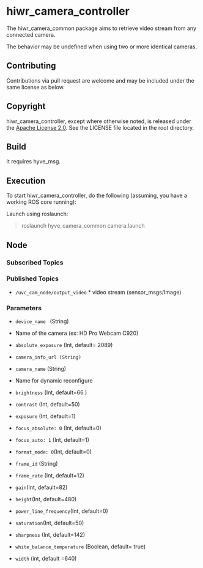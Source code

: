 hiwr\_camera\_controller
=============================================== 
The hiwr\_camera\_common package aims to retrieve video stream from any connected camera.

The behavior may be undefined when using two or more identical cameras.

Contributing
----------------------

Contributions via pull request are welcome and may be included under the
same license as below.

Copyright
----------------------

hiwr\_camera\_controller, except where otherwise noted, is released under the
[Apache License 2.0](http://www.apache.org/licenses/LICENSE-2.0.html).
See the LICENSE file located in the root directory.

Build
----------------------
It requires hyve\_msg.

Execution
----------------------

To start hiwr\_camera\_controller, do the following (assuming, you
have a working ROS core running):

   Launch using roslaunch:

   > roslaunch hyve\_camera_common camera.launch


Node
----------------------

### Subscribed Topics


### Published Topics

- `/uvc_cam_node/output_video`
      *  video stream (sensor_msgs/Image)


### Parameters

- `device_name ` (String)
 * Name of the camera (ex: HD Pro Webcam C920)

- `absolute_exposure` (Int, default= 2089)
 
- `camera_info_url (String)`

- `camera_name` (String)
 * Name for dynamic reconfigure

- `brightness` (Int, default=66 )
 
- `contrast` (Int, default=50)
 
- `exposure` (Int, default=1)
 
- `focus_absolute: 0` (Int, default=0)
 
- `focus_auto: 1` (Int, default=1)
 
- `format_mode: 0`(Int, default=0)
 
- `frame_id` (String)
 
- `frame_rate` (Int, default=12)
 
- `gain`(Int, default=82)
 
- `height`(Int, default=480)
 
- `power_line_frequency`(Int, default=0)
 
- `saturation`(Int, default=50)
 
- `sharpness` (Int, default=142)
 
- `white_balance_temperature` (Boolean, default= true)
 
- `width` (int, default =640)